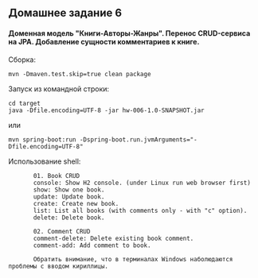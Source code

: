 ## Домашнее задание 6
#### Доменная модель "Книги-Авторы-Жанры". Перенос CRUD-сервиса на JPA. Добавление сущности комментариев к книге. 

Сборка:
````
mvn -Dmaven.test.skip=true clean package
````

Запуск из командной строки:
````
cd target
java -Dfile.encoding=UTF-8 -jar hw-006-1.0-SNAPSHOT.jar
````
или
````
mvn spring-boot:run -Dspring-boot.run.jvmArguments="-Dfile.encoding=UTF-8"
````
Использование shell:
````
       01. Book CRUD
       console: Show H2 console. (under Linux run web browser first)
       show: Show one book.
       update: Update book.
       create: Create new book.
       list: List all books (with comments only - with "c" option).
       delete: Delete book.

       02. Comment CRUD
       comment-delete: Delete existing book comment.
       comment-add: Add comment to book.
       
       Обратить внимание, что в терминалах Windows наболюдаются проблемы с вводом кириллицы.
````